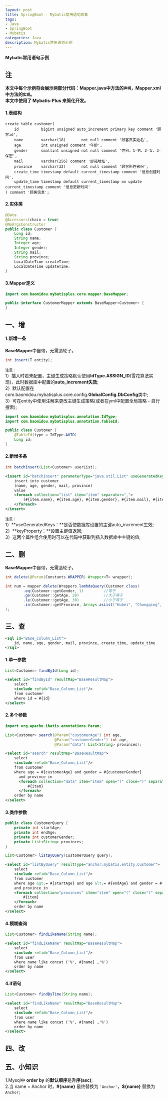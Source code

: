 ```yaml
---
layout: post
title: SpringBoot - Mybatis常用语句收集
tags:
- Java 
- SpringBoot
- Mybatis
categories: Java
description: Mybatis常用语句示例
---  
```

**Mybatis常用语句示例**

<!-- more -->
## 注
**本文中每个示例将会展示两部分代码：Mapper.java中方法的`声明`，Mapper.xml中方法的`实现`。**   
**本文中使用了 Mybatis-Plus 来简化开发。**
#### 1.表结构
```hql
create table customer(
    id          bigint unsigned auto_increment primary key comment '顾客id',
    name        varchar(18)       not null comment '顾客真实姓名',
    age         int unsigned comment '年龄',
    gender      smallint unsigned not null comment '性别，1-男、2-女、3-保密',
    mail        varchar(256) comment '邮箱地址',
    province    varchar(32)       not null comment '顾客所在省份',
    create_time timestamp default current_timestamp comment '信息创建时间',
    update_time timestamp default current_timestamp on update current_timestamp comment '信息更新时间'
) comment '顾客信息';
```
#### 2.实体类  
```java
@Data
@Accessors(chain = true)
@NoArgsConstructor
public class Customer {
    Long id;
    String name;
    Integer age;
    Integer gender;
    String mail;
    String province;
    LocalDateTime createTime;
    LocalDateTime updateTime;
}
```
#### 3.Mapper定义 
```java
import com.baomidou.mybatisplus.core.mapper.BaseMapper;

public interface CustomerMapper extends BaseMapper<Customer> {
}
```
## 一、增
#### 1.新增一条
**BaseMapper**中自带，无需造轮子。  
```java
int insert(T entity);
```
`注意：`  
1）插入时若未配置，主键生成策略默认使用**IdType.ASSIGN_ID**(雪花算法实现)，此时数据库中配置的**auto_increment失效**;  
2）默认配置在com.baomidou.mybatisplus.core.config.**GlobalConfig.DbConfig**类中;  
3）可在entity中使用注解来更改主键生成策略(或者在yml中配置全局策略 - 自行搜索);  
```java
import com.baomidou.mybatisplus.annotation.IdType;
import com.baomidou.mybatisplus.annotation.TableId;

public class Customer {
    @TableId(type = IdType.AUTO)
    Long id;
}
```
#### 2.新增多条
```java
int batchInsert(List<Customer> userList);
```
```xml
<insert id="batchInsert" parameterType="java.util.List" useGeneratedKeys="true" keyProperty="id">
    insert into customer
    (name, age, gender, mail, province)
    value 
    <foreach collection="list" item="item" separator=",">
        (#{item.name}, #{item.age}, #{item.gender}, #{item.mail}, #{item.province})
    </foreach>
</insert>
```
`注意：`  
1）**useGeneratedKeys：**是否使数据库设置的主键auto_increment生效;  
2）**keyProperty：**设置主键值返回;  
3）这两个属性组合使用时可以在代码中获取到插入数据库中主键的值;  
## 二、删
**BaseMapper**中自带，无需造轮子。  
```java
int delete(@Param(Constants.WRAPPER) Wrapper<T> wrapper);
```
```java
int num = mapper.delete(Wrappers.lambdaQuery(Customer.class)
        .eq(Customer::getGender, 1)         //等于
        .ge(Customer::getAge, 20)           //大于等于
        .le(Customer::getAge, 30)           //小于等于
        .in(Customer::getProvince, Arrays.asList("Hubei", "Chongqing", "Beijing"))     //in
);
```
## 三、查
```xml
<sql id="Base_Column_List">
    id, name, age, gender, mail, province, create_time, update_time
</sql>
```
#### 1.单一参数
```java
List<Customer> findById(Long id);
```
```xml
<select id="findById" resultMap="BaseResultMap">
    select 
    <include refid="Base_Column_List"/>
    from customer
    where id = #{id}
</select>
```
#### 2.多个参数  
```java
import org.apache.ibatis.annotations.Param;

List<Customer> search(@Param("customerAge") int age, 
                      @Param("customerGender") int age, 
                      @Param("data") List<String> provinces);
```
```xml
<select id="search" resultMap="BaseResultMap">
    select 
    <include refid="Base_Column_List"/>
    from customer
    where age = #{customerAge} and gender = #{customerGender}
      and province in
      <foreach collection="data" item="item" open="(" close=")" separator=",">
          #{item}
      </foreach>
    order by name
</select>
```
#### 3.类作参数
```java
public class CustomerQuery {
    private int startAge;
    private int endAge;
    private int customerGender;
    private List<String> provinces;
}
```
```java
List<Customer> listByQuery(CustomerQuery query);
```
```xml
<select id="listByQuery" resultType="anchor.mybatis.entity.Customer">
    select
    <include refid="Base_Column_List"/>
    from customer
    where age &gt;= #{startAge} and age &lt;= #{endAge} and gender = #{customerGender}
    and province in
    <foreach collection="provinces" item="item" open="(" close=")" separator=",">
        #{item}
    </foreach>
    order by name
</select>
```
#### 4.模糊查询
```java
List<Customer> findLikeName(String name);
```
```xml
<select id="findLikeName" resultMap="BaseResultMap">
    select 
    <include refid="Base_Column_List"/>
    from user
    where name like concat ('%', #{name} ,'%')
    order by name
</select>
```
#### 4.if语句
```java
List<Customer> findByTime(String name);
```
```xml
<select id="findLikeName" resultMap="BaseResultMap">
    select 
    <include refid="Base_Column_List"/>
    from user
    where name like concat ('%', #{name} ,'%')
    order by name
</select>
```
## 四、改
## 五、小知识
1.Mysql中 **order by** 的**默认顺序**是**升序(asc)**;  
2.当 name = Anchor 时，**#{name}** 最终替换为 `'Anchor'`，**${name}** 替换为 `Anchor`;  